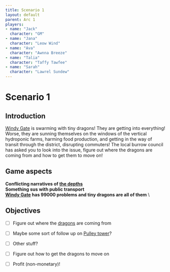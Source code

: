 ```yaml
---
title: Scenario 1
layout: default
parent: Arc 1
players:
- name: "Jack"
  character: "GM"
- name: "Jana"
  character: "Leow Wind"
- name: "Ava"
  character: "Awnna Breeze"
- name: "Talia"
  character: "Taffy Tawfee"
- name: "Sarah"
  character: "Lawrel Sundew"
---
```


# Scenario 1

## Introduction
[Windy Gate](/FATE_in_the_BAWG/locations/Windy_gate.html) is swarming with tiny dragons! They are getting into everything! Worse, they are sunning themselves on the windows of the vertical hydroponic farms, harming food production, and getting in the way of transit through the district, disrupting commuters! The local burrow council has asked you to look into the issue, figure out where the dragons are coming from and how to get them to move on!

## Game aspects
**Conflicting narratives of [the depths](/FATE_in_the_BAWG/locations/The_Depths.html)** \
**Something sus with public transport** \
**[Windy Gate](/FATE_in_the_BAWG/locations/Windy_gate.html) has 99000 problems and tiny dragons are all of them** \

## Objectives
- [ ] Figure out where the [dragons](/FATE_in_the_BAWG/creatures/Dragons.html) are coming from
- [ ] Maybe some sort of follow up on [Pulley tower](/FATE_in_the_BAWG/locations/Pulley_tower.html)?
- [ ] Other stuff?
- [ ] Figure out how to get the dragons to move on
- [ ] Profit (non-monetary)!


